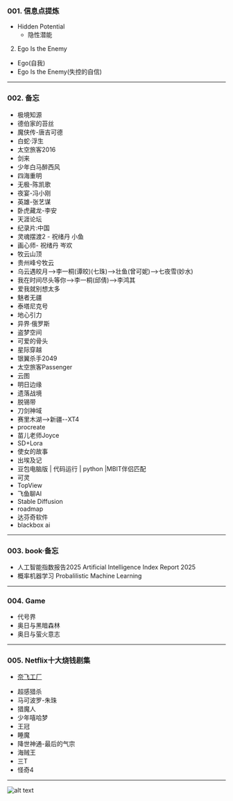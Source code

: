 ### 001. 信息点提炼
* Hidden Potential
  - 隐性潜能
2. Ego Is the Enemy
  - Ego(自我)
  - Ego Is the Enemy(失控的自信)

---
### 002. 备忘
* 极境知源
* 德伯家的苔丝
* 魔侠传-唐吉可德
* 白蛇·浮生
* 太空旅客2016
* 剑来
* 少年白马醉西风
* 四海重明
* 无极-陈凯歌
* 夜宴-冯小刚
* 英雄-张艺谋
* 卧虎藏龙-李安
* 天涯论坛
* 纪录片:中国
* 灵魂摆渡2 - 祝绪丹 小鱼
* 画心师- 祝绪丹 岑欢
* 牧云山顶
* 贵州峰兮牧云
* 乌云遇皎月-->李一桐(谭皎)(七珠)-->壮鱼(曾可妮)-->七夜雪(妙水)
* 我在时间尽头等你-->李一桐(邱倩)-->李鸿其
* 爱我就别想太多
* 魅者无疆
* 泰塔尼克号
* 地心引力
* 异界·俄罗斯
* 盗梦空间
* 可爱的骨头
* 星际穿越
* 银翼杀手2049
* 太空旅客Passenger
* 云图
* 明日边缘
* 遗落战境
* 脱锡带
* 刀剑神域
* 赛里木湖-->新疆--XT4
* procreate
* 苗儿老师Joyce
* SD+Lora
* 使女的故事
* 出埃及记
* 豆包电脑版 | 代码运行 | python |MBIT伴侣匹配
* 可灵
* TopView
* 飞鱼聊AI
* Stable Diffusion
* roadmap
* 达芬奇软件
* blackbox ai

---
### 003. book·备忘
* 人工智能指数报告2025 Artificial Intelligence Index Report 2025
* 概率机器学习 Probalilistic Machine Learning

---
### 004. Game
* 代号界
* 奥日与黑暗森林
* 奥日与萤火意志

---
### 005. Netflix十大烧钱剧集
- [奈飞工厂](https://www.netflixgc.com/)
* 超感猎杀
* 马可波罗-朱珠
* 猎魔人
* 少年嘻哈梦
* 王冠
* 睡魔
* 降世神通-最后的气宗
* 海贼王
* 三T
* 怪奇4

---
![alt text](https://upload-bbs.miyoushe.com/upload/2022/11/01/266607709/6cc988d046df34315681e50f9c9f299c_1259576169906078498.PNG?x-oss-process=image//resize,s_600/quality,q_80/auto-orient,0/interlace,1/format,png)